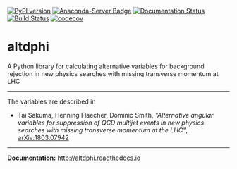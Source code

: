 [![PyPI version](https://badge.fury.io/py/altdphi.svg)](https://badge.fury.io/py/altdphi) [![Anaconda-Server Badge](https://anaconda.org/conda-forge/altdphi/badges/version.svg)](https://anaconda.org/conda-forge/altdphi) [![Documentation Status](https://readthedocs.org/projects/altdphi/badge/?version=latest)](https://altdphi.readthedocs.io/en/latest/?badge=latest) [![Build Status](https://travis-ci.org/TaiSakuma/altdphi.svg?branch=master)](https://travis-ci.org/TaiSakuma/altdphi) [![codecov](https://codecov.io/gh/TaiSakuma/altdphi/branch/master/graph/badge.svg)](https://codecov.io/gh/TaiSakuma/altdphi)

# altdphi
A Python library for calculating alternative variables for background rejection
in new physics searches with missing transverse momentum at LHC

****

The variables are described in

- Tai Sakuma, Henning Flaecher, Dominic Smith, _"Alternative angular variables
  for suppression of QCD multijet events in new physics searches with missing
  transverse momentum at the LHC"_, [arXiv:1803.07942](https://arxiv.org/abs/1803.07942)

****

**Documentation:** http://altdphi.readthedocs.io

